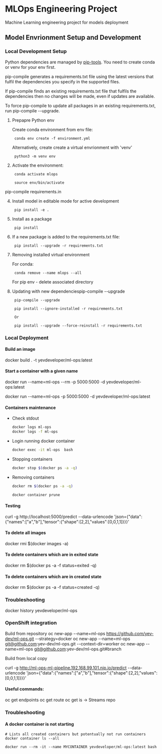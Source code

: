 # MLOps Engineering Project

Machine Learning engineering project for models deployment

## Model Envrionment Setup and Development

### Local Development Setup

Python dependencies are managed by [pip-tools](https://pypi.org/project/pip-tools/). You need to create conda or venv for your env first.

pip-compile generates a requirements.txt file using the latest versions that fulfil the dependencies you specify in the supported files.

If pip-compile finds an existing requirements.txt file that fulfils the dependencies then no changes will be made, even if updates are available.

To force pip-compile to update all packages in an existing requirements.txt, run pip-compile --upgrade.


1. Prepapre Python env 

   Create conda environment from env file:

        conda env create -f environment.yml

    Alternatively, create create a virtual envrionment with 'venv'

        python3 -m venv env
        

2. Activate the environment:

        conda activate mlops

        source env/bin/activate

pip-compile requirements.in

4. Install model in editable mode for active development

        pip install -e .

5. Install as a package

        pip install

6. If a new package is added to the requirements.txt file:
   

        pip install --upgrade -r requirements.txt

7. Removing installed virtual environment

    For conda:

        conda remove --name mlops --all

    For pip env - delete associated directory

8. Updating with new dependenciespip-compile --upgrade

        pip-compile --upgrade
        
        pip install --ignore-installed -r requirements.txt

        Or

        pip install --upgrade --force-reinstall -r requirements.txt


### Local Deployment

#### Build an image
docker build . -t yevdeveloper/ml-ops:latest

#### Start a container with a given name
docker run --name=ml-ops --rm -p 5000:5000 -d yevdeveloper/ml-ops:latest

docker run --name=ml-ops -p 5000:5000 -d yevdeveloper/ml-ops:latest



#### Containers maintenance

* Check stdout
  ```bash
  docker logs ml-ops
  docker logs -f ml-ops
  ```

* Login running docker container
  ```bash
  docker exec -it ml-ops  bash
  ```

* Stopping containers
  ```bash
  docker stop $(docker ps -a -q)
  ```

* Removing containers
  ```bash
  docker rm $(docker ps -a -q)

  docker container prune
  ```

#### Testing
curl -g http://localhost:5000/predict     --data-urlencode 'json={"data":{"names":["a","b"],"tensor":{"shape":[2,2],"values":[0,0,1,1]}}}'

#### To delete all images

docker rmi $(docker images -a)

#### To delete containers which are in exited state

docker rm $(docker ps -a -f status=exited -q)

#### To delete containers which are in created state

docker rm $(docker ps -a -f status=created -q)


### Troubleshooting

docker history yevdeveloper/ml-ops

### OpenShift integration

Build from repository
oc new-app --name=ml-ops https://github.com/yev-dev/ml-ops.git --strategy=docker
oc new-app --name=ml-ops git@github.com:yev-dev/ml-ops.git --context-dir=worker
oc new-app --name=ml-ops git@github.com:yev-dev/ml-ops.git#branch

Build from local copy


curl -g http://ml-ops-ml-pipeline.192.168.99.101.nip.io/predict --data-urlencode 'json={"data":{"names":["a","b"],"tensor":{"shape":[2,2],"values":[0,0,1,1]}}}'

#### Useful commands:
oc get endpoints
oc get route
oc get is -> Streams repo



### Troubleshooting

#### A docker container is not starting 


```
# Lists all created containers but potentually not run containers
docker container ls --all 

docker run --rm -it --name MYCONTAINER yevdeveloper/ml-ops:latest bash

```
